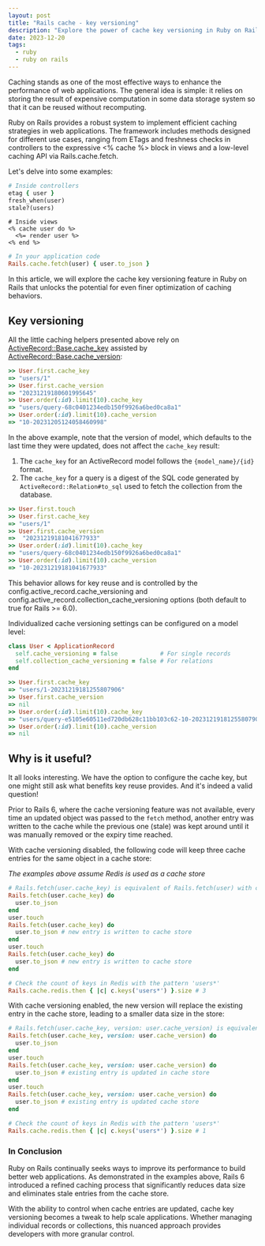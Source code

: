 ```yaml
---
layout: post
title: "Rails cache - key versioning"
description: "Explore the power of cache key versioning in Ruby on Rails to reducing data size in cache store."
date: 2023-12-20
tags:
  - ruby
  - ruby on rails
---
```


Caching stands as one of the most effective ways to enhance the performance of web applications. The general idea is simple: it relies on storing the result of expensive computation in some data storage system so that it can be reused without recomputing.

Ruby on Rails provides a robust system to implement efficient caching strategies in web applications. The framework includes methods designed for different use cases, ranging from ETags and freshness checks in controllers to the expressive <% cache %> block in views and a low-level caching API via Rails.cache.fetch.

Let's delve into some examples:

```ruby
# Inside controllers
etag { user }
fresh_when(user)
stale?(users)
```

```erb
# Inside views
<% cache user do %>
  <%= render user %>
<% end %>
```

```ruby
# In your application code
Rails.cache.fetch(user) { user.to_json }
```

In this article, we will explore the cache key versioning feature in Ruby on Rails that unlocks the potential for even finer optimization of caching behaviors.

## Key versioning

All the little caching helpers presented above rely on [ActiveRecord::Base.cache_key](https://api.rubyonrails.org/classes/ActiveRecord/Integration.html#method-i-cache_key) assisted by [ActiveRecord::Base.cache_version](https://api.rubyonrails.org/classes/ActiveRecord/Integration.html#method-i-cache_version):

```ruby
>> User.first.cache_key
=> "users/1"
>> User.first.cache_version
=> "20231219180601995645"
>> User.order(:id).limit(10).cache_key
=> "users/query-68c0401234edb150f9926a6bed0ca8a1"
>> User.order(:id).limit(10).cache_version
=> "10-20231205124058460998"
```

In the above example, note that the version of model, which defaults to the last time they were updated, does not affect the `cache_key` result:

1. The `cache_key` for an ActiveRecord model follows the `{model_name}/{id}` format.
2. The `cache_key` for a query is a digest of the SQL code generated by `ActiveRecord::Relation#to_sql` used to fetch the collection from the database.

```ruby
>> User.first.touch
>> User.first.cache_key
=> "users/1"
>> User.first.cache_version
=>  "20231219181041677933"
>> User.order(:id).limit(10).cache_key
=> "users/query-68c0401234edb150f9926a6bed0ca8a1"
>> User.order(:id).limit(10).cache_version
=> "10-20231219181041677933"
```

This behavior allows for key reuse and is controlled by the config.active_record.cache_versioning and config.active_record.collection_cache_versioning options (both default to true for Rails >= 6.0).

Individualized cache versioning settings can be configured on a model level:

```ruby
class User < ApplicationRecord
  self.cache_versioning = false            # For single records
  self.collection_cache_versioning = false # For relations
end
```

```ruby
>> User.first.cache_key
=> "users/1-20231219181255807906"
>> User.first.cache_version
=> nil
>> User.order(:id).limit(10).cache_key
=> "users/query-e5105e60511ed720db628c11bb103c62-10-20231219181255807906"
>> User.order(:id).limit(10).cache_version
=> nil
```

## Why is it useful?

It all looks interesting. We have the option to configure the cache key, but one might still ask what benefits key reuse provides. And it's indeed a valid question!

Prior to Rails 6, where the cache versioning feature was not available, every time an updated object was passed to the `fetch` method, another entry was written to the cache while the previous one (stale) was kept around until it was manually removed or the expiry time reached.

With cache versioning disabled, the following code will keep three cache entries for the same object in a cache store:

*The examples above assume Redis is used as a cache store*

```ruby
# Rails.fetch(user.cache_key) is equivalent of Rails.fetch(user) with cache versioning disabled
Rails.fetch(user.cache_key) do
  user.to_json
end
user.touch
Rails.fetch(user.cache_key) do
  user.to_json # new entry is written to cache store
end
user.touch
Rails.fetch(user.cache_key) do
  user.to_json # new entry is written to cache store
end

# Check the count of keys in Redis with the pattern 'users*'
Rails.cache.redis.then { |c| c.keys('users*') }.size # 3
```

With cache versioning enabled, the new version will replace the existing entry in the cache store, leading to a smaller data size in the store:

```ruby
# Rails.fetch(user.cache_key, version: user.cache_version) is equivalent of Rails.fetch(user) with cache versioning enabled
Rails.fetch(user.cache_key, version: user.cache_version) do
  user.to_json
end
user.touch
Rails.fetch(user.cache_key, version: user.cache_version) do
  user.to_json # existing entry is updated in cache store
end
user.touch
Rails.fetch(user.cache_key, version: user.cache_version) do
  user.to_json # existing entry is updated cache store
end

# Check the count of keys in Redis with the pattern 'users*'
Rails.cache.redis.then { |c| c.keys('users*') }.size # 1
```

### In Conclusion

Ruby on Rails continually seeks ways to improve its performance to build better web applications. As demonstrated in the examples above, Rails 6 introduced a refined caching process that significantly reduces data size and eliminates stale entries from the cache store.

With the ability to control when cache entries are updated, cache key versioning becomes a tweak to help scale applications. Whether managing individual records or collections, this nuanced approach provides developers with more granular control.
